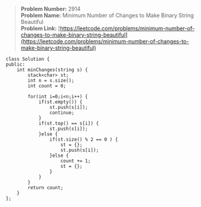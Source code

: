 > **Problem Number:** 2914 <br>
> **Problem Name:** Minimum Number of Changes to Make Binary String Beautiful <br>
> **Problem Link:** [https://leetcode.com/problems/minimum-number-of-changes-to-make-binary-string-beautiful](https://leetcode.com/problems/minimum-number-of-changes-to-make-binary-string-beautiful) <br>

    class Solution {
    public:
        int minChanges(string s) {
            stack<char> st;
            int n = s.size();
            int count = 0;

            for(int i=0;i<n;i++) {
                if(st.empty()) {
                    st.push(s[i]);
                    continue;
                }
                if(st.top() == s[i]) {
                    st.push(s[i]);
                }else {
                    if(st.size() % 2 == 0 ) {
                        st = {};
                        st.push(s[i]);
                    }else {
                        count += 1;
                        st = {};
                    }
                }
            }
            return count;
        }
    };